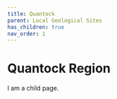 ```yaml
---
title: Quantock
parent: Local Geological Sites
has_children: true
nav_order: 1
---
```


# Quantock Region

I am a child page.
